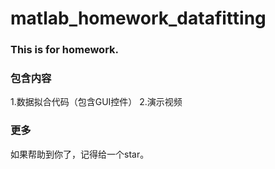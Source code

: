 # matlab_homework_datafitting
### This is for homework.

### 包含内容
1.数据拟合代码（包含GUI控件）
2.演示视频

### 更多
如果帮助到你了，记得给一个star。
